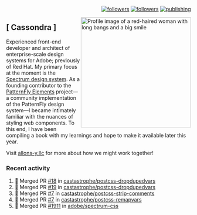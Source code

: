 <p align="right"><a rel="me" href="https://front-end.social/@castastrophe">
    <img alt="followers" title="Follow me on Mastodon" src="https://img.shields.io/mastodon/follow/109297102751309835?domain=https%3A%2F%2Ffront-end.social&label=Follow&logo=mastodon&logoColor=white&style=for-the-badge&labelColor=008080&color=006969"/></a>
  <a href="https://codepen.io/castastrophe/">
    <img alt="followers" title="Follow me on CodePen" src="https://img.shields.io/badge/16-1?color=640464&labelColor=7c007c&style=for-the-badge&logo=codepen&label=Follow"/></a>
<a href="https://castastrophe.medium.com/">
    <img alt="publishing" title="View articles on Medium" src="https://img.shields.io/badge/107-1?color=666&labelColor=444&label=subscribe&logo=medium&logoColor=white&style=for-the-badge"/></a>
    </p>
    
<img align="right" src="https://user-images.githubusercontent.com/1840295/209837133-f6b4d7a5-2117-4634-83b8-a635fb49a96a.png" height="300" alt="Profile image of a red-haired woman with long bangs and a big smile">

## [&nbsp;Cassondra&nbsp;]
    
Experienced front-end developer and architect of enterprise-scale design systems for Adobe; previously of Red Hat. My primary focus at the moment is the [Spectrum design system](https://github.com/adobe/spectrum-css). As a founding contributor to the [PatternFly&nbsp;Elements](https://github.com/patternfly/patternfly-elements) project&mdash;a community implementation of the PatternFly design system&mdash;I became intimately familiar with the nuances of styling web components. To this end, I have been compiling a book with my learnings and hope to make it available later this year.

Visit [allons-y.llc](http://allons-y.llc/) for more about how we might work together!

### Recent activity

<!--START_SECTION:activity-->
1. 🎉 Merged PR [#18](https://github.com/castastrophe/postcss-dropdupedvars/pull/18) in [castastrophe/postcss-dropdupedvars](https://github.com/castastrophe/postcss-dropdupedvars)
2. 🎉 Merged PR [#19](https://github.com/castastrophe/postcss-dropdupedvars/pull/19) in [castastrophe/postcss-dropdupedvars](https://github.com/castastrophe/postcss-dropdupedvars)
3. 🎉 Merged PR [#7](https://github.com/castastrophe/postcss-strip-comments/pull/7) in [castastrophe/postcss-strip-comments](https://github.com/castastrophe/postcss-strip-comments)
4. 🎉 Merged PR [#7](https://github.com/castastrophe/postcss-remapvars/pull/7) in [castastrophe/postcss-remapvars](https://github.com/castastrophe/postcss-remapvars)
5. 🎉 Merged PR [#1911](https://github.com/adobe/spectrum-css/pull/1911) in [adobe/spectrum-css](https://github.com/adobe/spectrum-css)
<!--END_SECTION:activity-->
